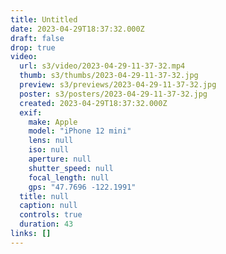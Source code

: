```yaml
---
title: Untitled
date: 2023-04-29T18:37:32.000Z
draft: false
drop: true
video:
  url: s3/video/2023-04-29-11-37-32.mp4
  thumb: s3/thumbs/2023-04-29-11-37-32.jpg
  preview: s3/previews/2023-04-29-11-37-32.jpg
  poster: s3/posters/2023-04-29-11-37-32.jpg
  created: 2023-04-29T18:37:32.000Z
  exif:
    make: Apple
    model: "iPhone 12 mini"
    lens: null
    iso: null
    aperture: null
    shutter_speed: null
    focal_length: null
    gps: "47.7696 -122.1991"
  title: null
  caption: null
  controls: true
  duration: 43
links: []
---
```

